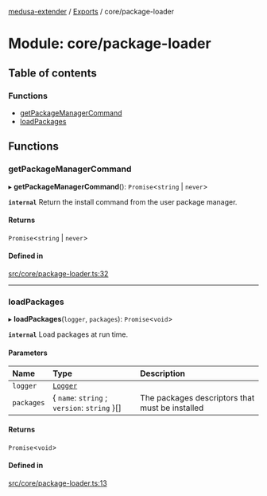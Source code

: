 [medusa-extender](../README.md) / [Exports](../modules.md) / core/package-loader

# Module: core/package-loader

## Table of contents

### Functions

- [getPackageManagerCommand](core_package_loader.md#getpackagemanagercommand)
- [loadPackages](core_package_loader.md#loadpackages)

## Functions

### getPackageManagerCommand

▸ **getPackageManagerCommand**(): `Promise`<`string` \| `never`\>

**`internal`**
Return the install command from the user package manager.

#### Returns

`Promise`<`string` \| `never`\>

#### Defined in

[src/core/package-loader.ts:32](https://github.com/adrien2p/medusa-extender/blob/e2dff45/src/core/package-loader.ts#L32)

___

### loadPackages

▸ **loadPackages**(`logger`, `packages`): `Promise`<`void`\>

**`internal`**
Load packages at run time.

#### Parameters

| Name | Type | Description |
| :------ | :------ | :------ |
| `logger` | [`Logger`](../classes/core_logger.Logger.md) |  |
| `packages` | { `name`: `string` ; `version`: `string`  }[] | The packages descriptors that must be installed |

#### Returns

`Promise`<`void`\>

#### Defined in

[src/core/package-loader.ts:13](https://github.com/adrien2p/medusa-extender/blob/e2dff45/src/core/package-loader.ts#L13)
